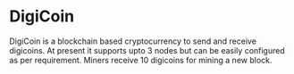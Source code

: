 # DigiCoin
DigiCoin is a blockchain based cryptocurrency to send and receive digicoins. At present it supports upto 3 nodes but can be easily configured as per requirement. Miners receive 10 digicoins for mining a new block.
